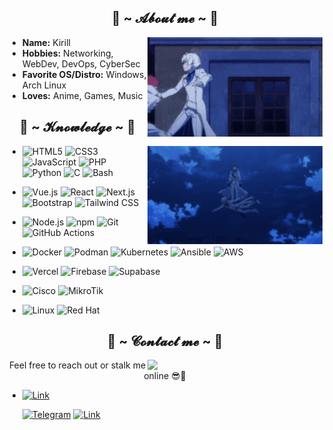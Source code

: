 <h2 align="center">🦊 ~ 𝓐𝓫𝓸𝓾𝓽 𝓶𝓮 ~ 🦊</h2>

<a align="center" href="#">
  <img src="https://github.com/nnetadon/nnetadon/blob/main/gif/rezero-season-3-rezero-s3.gif" align="right" width="280"/>
</a>

- **Name:** Kirill  
- **Hobbies:** Networking, WebDev, DevOps, CyberSec
- **Favorite OS/Distro:** Windows, Arch Linux
- **Loves:** Anime, Games, Music
<!-- - **Working @:** - -->

<h2 align="center">📇 ~ 𝓚𝓷𝓸𝔀𝓵𝓮𝓭𝓰𝓮 ~ 📇</h2>

<a align="center" href="#">
  <img src="https://github.com/nnetadon/nnetadon/blob/main/gif/regulus-corneas.gif" align="right" width="280"/>
</a>



<!-- <a href="#"> -->

<!-- - ### 🧁 Languages -->
- ![HTML5](https://img.shields.io/badge/-HTML5-E34F26?style=flat&logo=html5&logoColor=white) ![CSS3](https://img.shields.io/badge/-CSS3-1572B6?style=flat&logo=css3&logoColor=white) ![JavaScript](https://img.shields.io/badge/-JavaScript-F7DF1E?style=flat&logo=javascript&logoColor=black) ![PHP](https://img.shields.io/badge/-PHP-777BB4?style=flat&logo=php&logoColor=white) ![Python](https://img.shields.io/badge/-Python-3776AB?style=flat&logo=python&logoColor=white) ![C](https://img.shields.io/badge/-C-00599C?style=flat&logo=c&logoColor=white) ![Bash](https://img.shields.io/badge/-Bash-4EAA25?style=flat&logo=gnu-bash&logoColor=white)
<!-- ### 🍡 Frontend Frameworks -->
- ![Vue.js](https://img.shields.io/badge/-Vue.js-4FC08D?style=flat&logo=vue.js&logoColor=white) ![React](https://img.shields.io/badge/-React-61DAFB?style=flat&logo=react&logoColor=black) ![Next.js](https://img.shields.io/badge/-Next.js-000000?style=flat&logo=next.js&logoColor=white) ![Bootstrap](https://img.shields.io/badge/-Bootstrap-7952B3?style=flat&logo=bootstrap&logoColor=white) ![Tailwind CSS](https://img.shields.io/badge/-Tailwind_CSS-06B6D4?style=flat&logo=tailwind-css&logoColor=white)
<!-- ### 🍰 Backend & Tools -->
- ![Node.js](https://img.shields.io/badge/-Node.js-339933?style=flat&logo=node.js&logoColor=white) ![npm](https://img.shields.io/badge/-npm-CB3837?style=flat&logo=npm&logoColor=white) ![Git](https://img.shields.io/badge/-Git-F05032?style=flat&logo=git&logoColor=white) ![GitHub Actions](https://img.shields.io/badge/-GitHub_Actions-2088FF?style=flat&logo=github-actions&logoColor=white)
<!-- ### 🧋 DevOps Tools -->
- ![Docker](https://img.shields.io/badge/-Docker-2496ED?style=flat&logo=docker&logoColor=white) ![Podman](https://img.shields.io/badge/-Podman-892CA0?style=flat&logo=podman&logoColor=white) ![Kubernetes](https://img.shields.io/badge/-Kubernetes-326CE5?style=flat&logo=kubernetes&logoColor=white) ![Ansible](https://img.shields.io/badge/-Ansible-EE0000?style=flat&logo=ansible&logoColor=white) ![AWS](https://img.shields.io/badge/-AWS-232F3E?style=flat&logo=amazon-aws&logoColor=white)
<!-- ### ☁️ Deployment Platforms -->
- ![Vercel](https://img.shields.io/badge/-Vercel-000000?style=flat&logo=vercel&logoColor=white) ![Firebase](https://img.shields.io/badge/-Firebase-FFCA28?style=flat&logo=firebase&logoColor=black) ![Supabase](https://img.shields.io/badge/-Supabase-3ECF8E?style=flat&logo=supabase&logoColor=white)
<!-- ### 🌐 Networking -->
- ![Cisco](https://img.shields.io/badge/-Cisco-1BA0D7?style=flat&logo=cisco&logoColor=white) ![MikroTik](https://img.shields.io/badge/-MikroTik-00A9E0?style=flat&logo=mikrotik&logoColor=white)
<!-- ### 🐧 Operating Systems -->
- ![Linux](https://img.shields.io/badge/-Linux-FCC624?style=flat&logo=linux&logoColor=black) ![Red Hat](https://img.shields.io/badge/-Red_Hat-EE0000?style=flat&logo=red-hat&logoColor=white)
<!-- </a> -->

<h2 align="center">📝 ~ 𝓒𝓸𝓷𝓽𝓪𝓬𝓽 𝓶𝓮 ~ 📝</h2>

<a align="center" href="#">
  <img src="https://github.com/nnetadon/nnetadon/blob/main/gif/rezero-echidna.gifh" align="right" width="280"/>
</a>

<p align="center">Feel free to reach out or stalk me online 😎💌</p>

- [![Link](https://img.shields.io/badge/Web%20-%23ea4aaa?style=for-the-badge&logo=firefox&logoColor=white)](https://yoopi2005.ru/) 


  [![Telegram](https://img.shields.io/badge/Telegram-%2326A5E4?style=for-the-badge&logo=telegram&logoColor=white)](https://t.me/RAPIDAXIS)  [![Link](https://img.shields.io/badge/Discord-%235865F2?style=for-the-badge&logo=discord&logoColor=white)](https://discordapp.com/users/735930994447614064)
